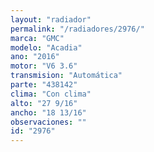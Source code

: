 ```yaml
---
layout: "radiador"
permalink: "/radiadores/2976/"
marca: "GMC"
modelo: "Acadia"
ano: "2016"
motor: "V6 3.6"
transmision: "Automática"
parte: "438142"
clima: "Con clima"
alto: "27 9/16"
ancho: "18 13/16"
observaciones: ""
id: "2976"
---
```


